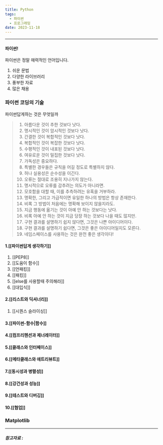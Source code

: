 ```yaml
---
title: Python
tags:
  - 파이썬
  - 프로그래밍
date: 2023-11-18
---
```

---

#### 파이썬!

파이썬은 정말 매력적인 언어입니다. 
1. 쉬운 문법
2. 다양한 라이브러리
3. 풍부한 자료
4. 많은 채용

### 파이썬 코딩의 기술
파이썬답게하는 것은 무엇일까

> 1. 아름다운 것이 추한 것보다 낫다. 
> 2. 명시적인 것이 암시적인 것보다 낫다.
> 3. 간결한 것이 복합적인 것보다 낫다.
> 4. 복합적인 것이 복잡한 것보다 낫다.
> 5. 수평적인 것이 내포된 것보다 낫다. 
> 6. 여유로운 것이 밀집한 것보다 낫다.
> 7. 가독성은 중요하다. 
> 8. 특별한 경우들은 규칙을 어길 정도로 특별하지 않다. 
> 9. 허나 실용성은 순수성을 이긴다. 
> 10. 오류는 절대로 조용히 지나가지 않는다. 
> 11. 명시적으로 오류를 감추려는 의도가 아니라면. 
> 12. 모호함을 대할 때, 이를 추측하려는 유혹을 거부하라. 
> 13. 명확한, 그리고 가급적이면 유일한 하나의 방법은 항상 존재한다. 
> 14. 비록 그 방법이 처음에는 명확해 보이지 않을지라도. 
> 15. 지금 행동에 옮기는 것이 아예 안 하는 것보다는 낫다. 
> 16. 비록 아예 안 하는 것이 지금 당장 하는 것보다 나을 때도 많지만. 
> 17. 구현 결과를 설명하기 쉽지 않다면, 그것은 나쁜 아이디어이다. 
> 18. 구현 결과를 설명하기 쉽다면, 그것은 좋은 아이디어일지도 모른다. 
> 19. 네임스페이스를 사용하는 것은 완전 좋은 생각이다! 

#### 1.[[파이썬답게 생각하기]]
1. [[PEP8]]
2. [[도움이 함수]]
3. [[언패킹]]
4. [[패킹]]
5. [[else를 사용할때 주의해라]]
6. [[대입식]]
#### 2.[[리스트와 딕셔너리]]
1. [[시퀀스 슬라이싱]]

#### 3.[[파이썬-함수|함수]]

#### 4.[[컴프리헨션과 제너레이터]]

#### 5.[[클래스와 인터페이스]]

#### 6.[[메타클래스와 애트리뷰트]]

#### 7.[[동시성과 병렬성]]

#### 8.[[강건성과 성능]]

#### 9.[[테스트와 디버깅]]

#### 10.[[협업]]


### Matplotlib


---
##### 참고자료 :
